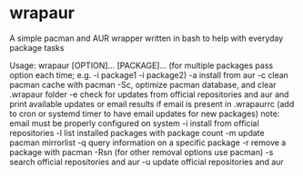 wrapaur
=======

A simple pacman and AUR wrapper written in bash to help with everyday package tasks

Usage: wrapaur [OPTION]... [PACKAGE]...
(for multiple packages pass option each time; e.g. -i package1 -i package2)
  -a install from aur
  -c clean pacman cache with pacman -Sc, optimize pacman database, and clear .wrapaur folder
  -e check for updates from official repositories and aur and print available updates or email results if email is present in .wrapaurrc (add to cron or systemd timer to have email updates for new packages)
      note: email must be properly configured on system
  -i install from official repositories
  -l list installed packages with package count
  -m update pacman mirrorlist
  -q query information on a specific package
  -r remove a package with pacman -Rsn (for other removal options use pacman)
  -s search official repositories and aur
  -u update official repositories and aur

